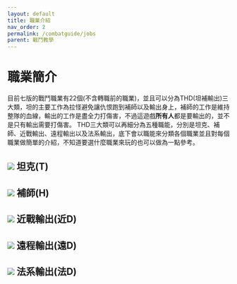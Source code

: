 ```yaml
---
layout: default
title: 職業介紹
nav_order: 2
permalink: /combatguide/jobs
parent: 戰鬥教學
---
```


# 職業簡介

目前七版的戰鬥職業有22個(不含轉職前的職業)，並且可以分為THD(坦補輸出)三大類，坦的主要工作為拉怪避免讓仇恨跑到補師以及輸出身上，補師的工作是維持整隊的血線，輸出的工作是盡全力打傷害，不過這遊戲**所有人**都是要輸出的，並不是只有輸出需要打傷害。
THD三大類可以再細分為五種職能，分別是坦克、補師、近戰輸出、遠程輸出以及法系輸出，底下會以職能來分類各個職業並且對每個職業做簡單的介紹，不知道要選什麼職業來玩的也可以做為一點參考。  

## <img src = "https://ffxiv.gamerescape.com/w/images/6/6b/Tank_Icon_1.png"> 坦克(T)  

## <img src = "https://ffxiv.gamerescape.com/w/images/d/d6/Healer_Icon_1.png"> 補師(H)  

## <img src = "https://ffxiv.gamerescape.com/w/images/2/29/Melee_DPS_Icon_1.png"> 近戰輸出(近D)  

## <img src = "https://ffxiv.gamerescape.com/w/images/3/3d/Physical_Ranged_DPS_Icon_1.png"> 遠程輸出(遠D)  

## <img src = "https://ffxiv.gamerescape.com/w/images/6/65/Magic_Ranged_DPS_Icon_1.png"> 法系輸出(法D)  
